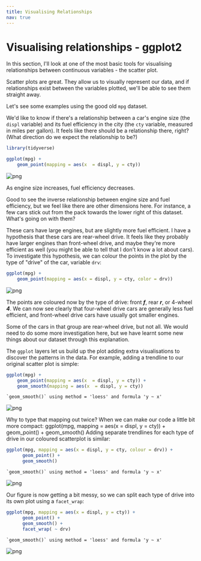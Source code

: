 ```yaml
---
title: Visualising Relationships
nav: true
--- 
```


# Visualising relationships - ggplot2

In this section, I'll look at one of the most basic tools for visualising relationships between continuous variables - the scatter plot. 

Scatter plots are great. They allow us to visually represent our data, and if relationships exist between the variables plotted, we'll be able to see them straight away.

Let's see some examples using the good old `mpg` dataset.

We'd like to know if there's a relationship between a car's engine size (the `displ` variable) and its fuel efficiency in the city (the `cty` variable, measured in miles per gallon). It feels like there should be a relationship there, right? (What direction do we expect the relationship to be?)


```R
library(tidyverse)

ggplot(mpg) +
    geom_point(mapping = aes(x  = displ, y = cty))
```


![png](output_5_0.png)


As engine size increases, fuel efficiency decreases.

Good to see the inverse relationship between engine size and fuel efficiency, but we feel like there are other dimensions here. For instance, a few cars stick out from the pack towards the lower right of this dataset. What's going on with them?

These cars have large engines, but are slightly more fuel efficient. I have a hypothesis that these cars are rear-wheel drive. It feels like they probably have larger engines than front-wheel drive, and maybe they're more efficient as well (you might be able to tell that I don't know a lot about cars). To investigate this hypothesis, we can colour the points in the plot by the type of "drive" of the car, variable `drv`:


```R
ggplot(mpg) + 
    geom_point(mapping = aes(x = displ, y = cty, color = drv))
```


![png](output_9_0.png)


The points are coloured now by the type of drive: front ***f***, rear ***r***, or 4-wheel ***4***. We can now see clearly that four-wheel drive cars are generally less fuel efficient, and front-wheel drive cars have usually got smaller engines.

Some of the cars in that group are rear-wheel drive, but not all. We would need to do some more investigation here, but we have learnt some new things about our dataset through this explanation.

The `ggplot` layers let us build up the plot adding extra visualisations to discover the patterns in the data. For example, adding a trendline to our original scatter plot is simple:


```R
ggplot(mpg) + 
    geom_point(mapping = aes(x  = displ, y = cty)) +
    geom_smooth(mapping = aes(x  = displ, y = cty)) 
```

    `geom_smooth()` using method = 'loess' and formula 'y ~ x'
    


![png](output_13_1.png)


Why to type that mapping out twice? When we can make our code a little bit more compact:
ggplot(mpg, mapping = aes(x  = displ, y = cty)) + 
      geom_point() +
      geom_smooth()
Adding separate trendlines for each type of drive in our coloured scatterplot is similar:


```R
ggplot(mpg, mapping = aes(x = displ, y = cty, colour = drv)) + 
      geom_point() + 
      geom_smooth() 
```

    `geom_smooth()` using method = 'loess' and formula 'y ~ x'
    


![png](output_17_1.png)


Our figure is now getting a bit messy, so we can split each type of drive into its own plot using a `facet_wrap`:


```R
ggplot(mpg, mapping = aes(x = displ, y = cty)) + 
      geom_point() + 
      geom_smooth() +
      facet_wrap( ~ drv) 
```

    `geom_smooth()` using method = 'loess' and formula 'y ~ x'
    


![png](output_19_1.png)



```R

```
